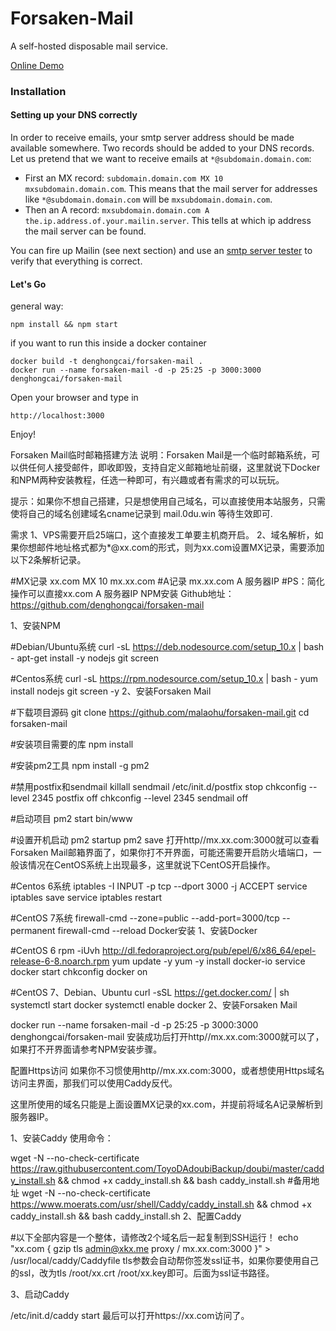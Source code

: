 Forsaken-Mail
==============
A self-hosted disposable mail service.

[Online Demo](http://disposable.dhc-app.com)

### Installation

#### Setting up your DNS correctly

In order to receive emails, your smtp server address should be made available somewhere. Two records should be added to your DNS records. Let us pretend that we want to receive emails at ```*@subdomain.domain.com```:
* First an MX record: ```subdomain.domain.com MX 10 mxsubdomain.domain.com```. This means that the mail server for addresses like ```*@subdomain.domain.com``` will be ```mxsubdomain.domain.com```.
* Then an A record: ```mxsubdomain.domain.com A the.ip.address.of.your.mailin.server```. This tells at which ip address the mail server can be found.

You can fire up Mailin (see next section) and use an [smtp server tester](http://mxtoolbox.com/diagnostic.aspx) to verify that everything is correct.

#### Let's Go
general way:
```
npm install && npm start
```
if you want to run this inside a docker container
```
docker build -t denghongcai/forsaken-mail .
docker run --name forsaken-mail -d -p 25:25 -p 3000:3000 denghongcai/forsaken-mail
```
Open your browser and type in
```
http://localhost:3000
```

Enjoy!


Forsaken Mail临时邮箱搭建方法
说明：Forsaken Mail是一个临时邮箱系统，可以供任何人接受邮件，即收即毁，支持自定义邮箱地址前缀，这里就说下Docker和NPM两种安装教程，任选一种即可，有兴趣或者有需求的可以玩玩。

提示：如果你不想自己搭建，只是想使用自己域名，可以直接使用本站服务，只需使将自己的域名创建域名cname记录到 mail.0du.win 等待生效即可.

需求
1、VPS需要开启25端口，这个直接发工单要主机商开启。
2、域名解析，如果你想邮件地址格式都为*@xx.com的形式，则为xx.com设置MX记录，需要添加以下2条解析记录。

#MX记录
xx.com MX 10 mx.xx.com
#A记录 
mx.xx.com A 服务器IP
#PS：简化操作可以直接xx.com  A 服务器IP
NPM安装
Github地址：https://github.com/denghongcai/forsaken-mail

1、安装NPM

#Debian/Ubuntu系统
curl -sL https://deb.nodesource.com/setup_10.x | bash -
apt-get install -y nodejs git screen

#Centos系统
curl -sL https://rpm.nodesource.com/setup_10.x | bash -
yum install nodejs git screen -y
2、安装Forsaken Mail

#下载项目源码
git clone https://github.com/malaohu/forsaken-mail.git
cd forsaken-mail

#安装项目需要的库
npm install

#安装pm2工具
npm install -g pm2

#禁用postfix和sendmail
killall sendmail
/etc/init.d/postfix stop
chkconfig --level 2345 postfix off
chkconfig --level 2345 sendmail off

#启动项目
pm2 start bin/www

#设置开机启动
pm2 startup
pm2 save
打开http//mx.xx.com:3000就可以查看Forsaken Mail邮箱界面了，如果你打不开界面，可能还需要开启防火墙端口，一般该情况在CentOS系统上出现最多，这里就说下CentOS开启操作。

#Centos 6系统
iptables -I INPUT -p tcp --dport 3000 -j ACCEPT
service iptables save
service iptables restart

#CentOS 7系统
firewall-cmd --zone=public --add-port=3000/tcp --permanent 
firewall-cmd --reload
Docker安装
1、安装Docker

#CentOS 6
rpm -iUvh http://dl.fedoraproject.org/pub/epel/6/x86_64/epel-release-6-8.noarch.rpm
yum update -y
yum -y install docker-io
service docker start
chkconfig docker on

#CentOS 7、Debian、Ubuntu
curl -sSL https://get.docker.com/ | sh
systemctl start docker
systemctl enable docker
2、安装Forsaken Mail

docker run --name forsaken-mail -d -p 25:25 -p 3000:3000 denghongcai/forsaken-mail
安装成功后打开http//mx.xx.com:3000就可以了，如果打不开界面请参考NPM安装步骤。

配置Https访问
如果你不习惯使用http//mx.xx.com:3000，或者想使用Https域名访问主界面，那我们可以使用Caddy反代。

这里所使用的域名只能是上面设置MX记录的xx.com，并提前将域名A记录解析到服务器IP。

1、安装Caddy
使用命令：

wget -N --no-check-certificate https://raw.githubusercontent.com/ToyoDAdoubiBackup/doubi/master/caddy_install.sh && chmod +x caddy_install.sh && bash caddy_install.sh
#备用地址
wget -N --no-check-certificate https://www.moerats.com/usr/shell/Caddy/caddy_install.sh && chmod +x caddy_install.sh && bash caddy_install.sh
2、配置Caddy

#以下全部内容是一个整体，请修改2个域名后一起复制到SSH运行！
echo "xx.com {
 gzip
 tls admin@xkx.me
 proxy / mx.xx.com:3000
}" > /usr/local/caddy/Caddyfile
tls参数会自动帮你签发ssl证书，如果你要使用自己的ssl，改为tls /root/xx.crt /root/xx.key即可。后面为ssl证书路径。

3、启动Caddy

/etc/init.d/caddy start
最后可以打开https://xx.com访问了。

